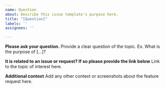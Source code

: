 ```yaml
---
name: Question
about: Describe this issue template's purpose here.
title: "[Question]"
labels: ''
assignees: ''

---
```


**Please ask your question.**
Provide a clear question of the topic. Ex. What is the purpose of [...]?

**It is related to an issue or request? If so please provide the link below**
Link to the topic of interest here.

**Additional context**
Add any other context or screenshots about the feature request here.
